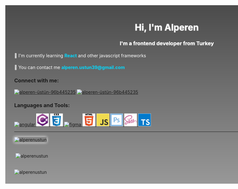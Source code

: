 <div style="padding: 1em 2em; background: linear-gradient(rgba(0,0,0, 0.7),rgba(0,0,0, 0.4)), url(https://i.imgur.com/qAOnZTF.gif); background-size: cover; background-position:center; width: 100vw">

<h1 align="center" style="color: white; font-weight: bold; text-shadow: 0 0 2px #FAFAFA">Hi, I'm Alperen</h1>
<h3 align="center" style="color: white; text-shadow: 0 0 1px #FAFAFA">I'm a frontend developer from Turkey</h3>

<p style="color: white; margin-top: 20px">💎 I'm currently learning <span style="color: #04d9ff; font-weight: bold">React</span> and other javascript frameworks </p>

<p style="color: white; margin-top: 20px">💎 You can contact me <span style="color: #04d9ff; font-weight: bold">alperen.ustun39@gmail.com</span></p>

<h3 align="left">Connect with me:</h3>
<p align="left">
<a href="https://linkedin.com/in/alperen-üstün-96b445235" target="blank"><img align="center" src="https://raw.githubusercontent.com/rahuldkjain/github-profile-readme-generator/master/src/images/icons/Social/linked-in-alt.svg" alt="alperen-üstün-96b445235" height="30" width="40" /></a>
<a href="https://alperenustun.dev" target="blank"><img align="center" src="https://cdn-icons-png.flaticon.com/512/841/841364.png" alt="alperen-üstün-96b445235" height="30" width="30" /></a>
</p>

<h3 align="left">Languages and Tools:</h3>
<p align="left"> <a href="https://angular.io" target="_blank" rel="noreferrer"> <img src="https://angular.io/assets/images/logos/angular/angular.svg" alt="angular" width="40" height="40"/> </a> <a href="https://www.w3schools.com/cs/" target="_blank" rel="noreferrer"> <img src="https://raw.githubusercontent.com/devicons/devicon/master/icons/csharp/csharp-original.svg" alt="csharp" width="40" height="40"/> </a> <a href="https://www.w3schools.com/css/" target="_blank" rel="noreferrer"> <img src="https://raw.githubusercontent.com/devicons/devicon/master/icons/css3/css3-original-wordmark.svg" alt="css3" width="40" height="40"/> </a> <a href="https://www.figma.com/" target="_blank" rel="noreferrer"> <img src="https://www.vectorlogo.zone/logos/figma/figma-icon.svg" alt="figma" width="40" height="40"/> </a> <a href="https://www.w3.org/html/" target="_blank" rel="noreferrer"> <img src="https://raw.githubusercontent.com/devicons/devicon/master/icons/html5/html5-original-wordmark.svg" alt="html5" width="40" height="40"/> </a> <a href="https://developer.mozilla.org/en-US/docs/Web/JavaScript" target="_blank" rel="noreferrer"> <img src="https://raw.githubusercontent.com/devicons/devicon/master/icons/javascript/javascript-original.svg" alt="javascript" width="40" height="40"/> </a> <a href="https://www.photoshop.com/en" target="_blank" rel="noreferrer"> <img src="https://raw.githubusercontent.com/devicons/devicon/master/icons/photoshop/photoshop-line.svg" alt="photoshop" width="40" height="40"/> </a> <a href="https://sass-lang.com" target="_blank" rel="noreferrer"> <img src="https://raw.githubusercontent.com/devicons/devicon/master/icons/sass/sass-original.svg" alt="sass" width="40" height="40"/> </a> <a href="https://www.typescriptlang.org/" target="_blank" rel="noreferrer"> <img src="https://raw.githubusercontent.com/devicons/devicon/master/icons/typescript/typescript-original.svg" alt="typescript" width="40" height="40"/> </a> </p>

<hr>

<p><img align="center" style="width: 450px; box-shadow: 0 0 10px #F9F9F9" src="https://github-readme-stats.vercel.app/api/top-langs?username=alperenustun&show_icons=true&theme=synthwave&locale=en&layout=compact" alt="alperenustun" /></p>

<p>&nbsp;<img style="width: 450px; margin-top: 20px" src="https://github-readme-stats.vercel.app/api?username=alperenustun&show_icons=true&theme=synthwave&locale=en" alt="alperenustun" /></p>

<p><img style="width: 450px; margin-top: 20px" src="https://github-readme-streak-stats.herokuapp.com/?user=alperenustun&theme=dark" alt="alperenustun" /></p>

</div>


